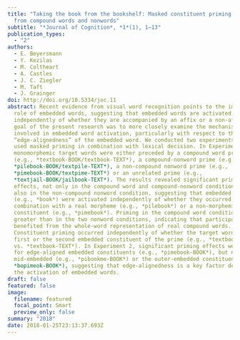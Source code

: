 ```yaml
---
title: "Taking the book from the bookshelf: Masked constituent priming effects
  from compound words and nonwords"
subtitle: "*Journal of Cognition*, *1*(1), 1–13"
publication_types:
  - "2"
authors:
  - E. Beyersmann
  - Y. Kezilas
  - M. Coltheart
  - A. Castles
  - J. C. Ziegler
  - M. Taft
  - J. Grainger
doi: http://doi.org/10.5334/joc.11
abstract: Recent evidence from visual word recognition points to the important
  role of embedded words, suggesting that embedded words are activated
  independently of whether they are accompanied by an affix or a non-affix. The
  goal of the present research was to more closely examine the mechanisms
  involved in embedded word activation, particularly with respect to the
  “edge-alignedness” of the embedded word. We conducted two experiments that
  used masked priming in combination with lexical decision. In Experiment 1,
  monomorphemic target words were either preceded by a compound word prime
  (e.g., *textbook-BOOK/textbook-TEXT*), a compound-nonword prime (e.g.,
  *pilebook-BOOK/textpile-TEXT*), a non-compound nonword prime (e.g.,
  *pimebook-BOOK/textpime-TEXT*) or an unrelated prime (e.g.,
  *textjail-BOOK/jailbook-TEXT*). The results revealed significant priming
  effects, not only in the compound word and compound-nonword conditions, but
  also in the non-compound nonword condition, suggesting that embedded words
  (e.g., *book*) were activated independently of whether they occurred in
  combination with a real morpheme (e.g., *pilebook*) or a non-morphemic
  constituent (e.g., *pimebook*). Priming in the compound word condition was
  greater than in the two nonword conditions, indicating that participants
  benefited from the whole-word representation of real compound words.
  Constituent priming occurred independently of whether the target word was the
  first or the second embedded constituent of the prime (e.g., *textbook-BOOK*
  vs. *textbook-TEXT*). In Experiment 2, significant priming effects were found
  for edge-aligned embedded constituents (e.g., *pimebook-BOOK*), but not for
  mid-embedded (e.g., *pibookme-BOOK*) or the outer-embedded constituents (e.g.,
  *bopimeok-BOOK*), suggesting that edge-alignedness is a key factor determining
  the activation of embedded words.
draft: false
featured: false
image:
  filename: featured
  focal_point: Smart
  preview_only: false
summary: "2018"
date: 2018-01-25T23:13:37.693Z
---
```

